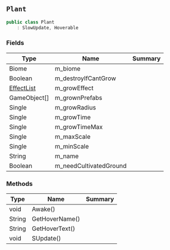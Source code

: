 ## `Plant`

```csharp
public class Plant
    : SlowUpdate, Hoverable

```

### Fields

| Type | Name | Summary | 
| --- | --- | --- | 
| Biome | m_biome |  | 
| Boolean | m_destroyIfCantGrow |  | 
| [EffectList](./EffectList.md) | m_growEffect |  | 
| GameObject[] | m_grownPrefabs |  | 
| Single | m_growRadius |  | 
| Single | m_growTime |  | 
| Single | m_growTimeMax |  | 
| Single | m_maxScale |  | 
| Single | m_minScale |  | 
| String | m_name |  | 
| Boolean | m_needCultivatedGround |  | 


### Methods

| Type | Name | Summary | 
| --- | --- | --- | 
| void | Awake() |  | 
| String | GetHoverName() |  | 
| String | GetHoverText() |  | 
| void | SUpdate() |  | 


